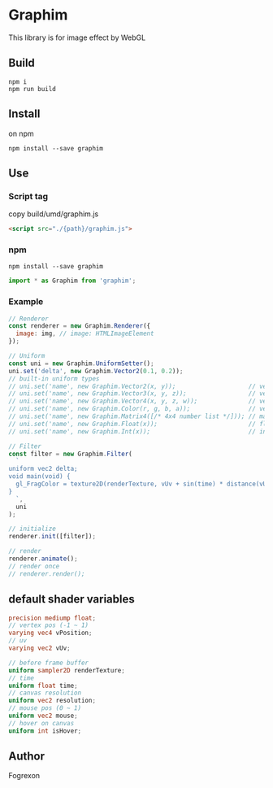 # Graphim

This library is for image effect by WebGL

## Build

```
npm i
npm run build
```

## Install

on npm

```
npm install --save graphim
```

## Use

### Script tag

copy build/umd/graphim.js

```html
<script src="./{path}/graphim.js">
```

### npm

```
npm install --save graphim
```

```javascript
import * as Graphim from 'graphim';
```

### Example

```javascript
// Renderer
const renderer = new Graphim.Renderer({
  image: img, // image: HTMLImageElement
});

// Uniform
const uni = new Graphim.UniformSetter();
uni.set('delta', new Graphim.Vector2(0.1, 0.2));
// built-in uniform types
// uni.set('name', new Graphim.Vector2(x, y));                    // vec2
// uni.set('name', new Graphim.Vector3(x, y, z));                 // vec3
// uni.set('name', new Graphim.Vector4(x, y, z, w));              // vec4
// uni.set('name', new Graphim.Color(r, g, b, a));                // vec4
// uni.set('name', new Graphim.Matrix4([/* 4x4 number list */])); // mat4
// uni.set('name', new Graphim.Float(x));                         // float
// uni.set('name', new Graphim.Int(x));                           // int

// Filter
const filter = new Graphim.Filter(
  `
uniform vec2 delta;
void main(void) {
  gl_FragColor = texture2D(renderTexture, vUv + sin(time) * distance(vUv, vec2(0.5, 0.5)) * delta);
}
  `,
  uni
);

// initialize
renderer.init([filter]);

// render
renderer.animate();
// render once
// renderer.render();
```

## default shader variables

```glsl
precision mediump float;
// vertex pos (-1 ~ 1)
varying vec4 vPosition;
// uv
varying vec2 vUv;

// before frame buffer
uniform sampler2D renderTexture;
// time
uniform float time;
// canvas resolution
uniform vec2 resolution;
// mouse pos (0 ~ 1)
uniform vec2 mouse;
// hover on canvas
uniform int isHover;
```

## Author

Fogrexon

